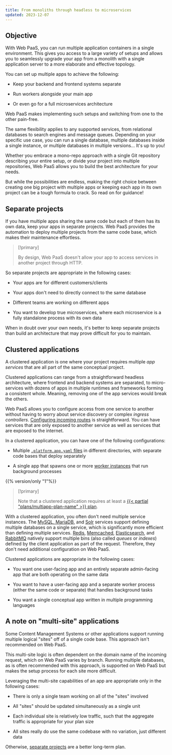 ```yaml
---
title: From monoliths through headless to microservices
updated: 2023-12-07
---
```



## Objective  

With Web PaaS, you can run multiple application containers in a single environment.
This gives you access to a large variety of setups and allows you to seamlessly upgrade your app
from a monolith with a single application server to a more elaborate and effective topology.

You can set up multiple apps to achieve the following:
- Keep your backend and frontend systems separate

- Run workers alongside your main app

- Or even go for a full microservices architecture


Web PaaS makes implementing such setups and switching from one to the other pain-free.

The same flexibility applies to any supported services, from relational databases to search engines and message queues.
Depending on your specific use case, you can run a single database,
multiple databases inside a single instance, or multiple databases in multiple versions...
It's up to you!

Whether you embrace a mono-repo approach with a single Git repository describing your entire setup,
or divide your project into multiple repositories, Web PaaS allows you to build the best architecture for your needs.

But while the possibilities are endless, making the right choice between creating one big project with multiple apps
or keeping each app in its own project can be a tough formula to crack.
So read on for guidance!

## Separate projects

If you have multiple apps sharing the same code but each of them has its own data,
keep your apps in separate projects.
Web PaaS provides the automation to deploy multiple projects from the same code base,
which makes their maintenance effortless.

> [!primary]  
> 
> By design, Web PaaS doesn't allow your app to access services in another project through HTTP.
> 
> 

So separate projects are appropriate in the following cases:

- Your apps are for different customers/clients

- Your apps don't need to directly connect to the same database

- Different teams are working on different apps

- You want to develop true microservices, where each microservice is a fully standalone process with its own data


When in doubt over your own needs,
it's better to keep separate projects than build an architecture that may prove difficult for you to maintain.

## Clustered applications

A clustered application is one where your project requires multiple _app services_ that are all part of the same conceptual project.

Clustered applications can range from a straightforward headless architecture, where frontend and backend systems are separated,
to micro-services with dozens of apps in multiple runtimes and frameworks forming a consistent whole.
Meaning, removing one of the app services would break the others.

Web PaaS allows you to configure access from one service to another
without having to worry about service discovery or complex _ingress controllers_.
[Configuring incoming routes](../../define-routes) is straightforward.
You can have services that are only exposed to another service as well as services that are exposed to the internet.

In a clustered application, you can have one of the following configurations:


- Multiple [`.platform.app.yaml` files](../../create-apps/create-apps-multi-app) in different directories, with separate code bases that deploy separately

- A single app that spawns one or more [worker instances](/create-apps/app-reference.md#workers) that run background processes



{{% version/only "1"%}}
<!-- Web PaaS -->
> [!primary]  
> 
> Note that a clustered application requires at least a [{{< partial "plans/multiapp-plan-name" >}} plan](https://platform.sh/pricing/).
> 
> 


With a clustered application, you often don't need multiple service instances.
The [MySQL, MariaDB](../../add-services/add-services-mysql),
and [Solr](../../add-services/add-services-solr) services support defining multiple databases on a single service,
which is significantly more efficient than defining multiple services.
[Redis](../../add-services/add-services-redis), [Memcached](../../add-services/add-services-memcached),
[Elasticsearch](../../add-services/add-services-elasticsearch), and [RabbitMQ](../../add-services/add-services-rabbitmq)
natively support multiple bins (also called _queues_ or _indexes_) defined by the client application as part of the request.
Therefore, they don't need additional configuration on Web PaaS.

Clustered applications are appropriate in the following cases:

- You want one user-facing app and an entirely separate admin-facing app that are both operating on the same data

- You want to have a user-facing app and a separate worker process (either the same code or separate) that handles background tasks

- You want a single conceptual app written in multiple programming languages


## A note on "multi-site" applications

Some Content Management Systems or other applications support running multiple logical "sites" off of a single code base.
This approach isn't recommended on Web PaaS.

This multi-site logic is often dependent on the domain name of the incoming request, which on Web PaaS varies by branch.
Running multiple databases, as is often recommended with this approach,
is supported on Web PaaS but makes the setup process for each site more difficult.

Leveraging the multi-site capabilities of an app are appropriate only in the following cases:

- There is only a single team working on all of the "sites" involved

- All "sites" should be updated simultaneously as a single unit

- Each individual site is relatively low traffic, such that the aggregate traffic is appropriate for your plan size

- All sites really do use the same codebase with no variation, just different data


Otherwise, [separate projects](#separate-projects) are a better long-term plan.
